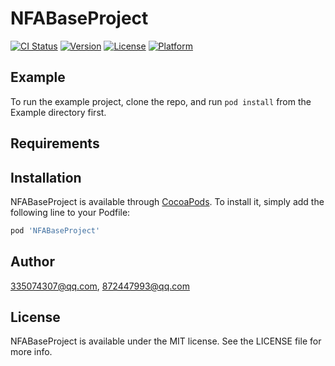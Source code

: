 # NFABaseProject

[![CI Status](https://img.shields.io/travis/335074307@qq.com/NFABaseProject.svg?style=flat)](https://travis-ci.org/335074307@qq.com/NFABaseProject)
[![Version](https://img.shields.io/cocoapods/v/NFABaseProject.svg?style=flat)](https://cocoapods.org/pods/NFABaseProject)
[![License](https://img.shields.io/cocoapods/l/NFABaseProject.svg?style=flat)](https://cocoapods.org/pods/NFABaseProject)
[![Platform](https://img.shields.io/cocoapods/p/NFABaseProject.svg?style=flat)](https://cocoapods.org/pods/NFABaseProject)

## Example

To run the example project, clone the repo, and run `pod install` from the Example directory first.

## Requirements

## Installation

NFABaseProject is available through [CocoaPods](https://cocoapods.org). To install
it, simply add the following line to your Podfile:

```ruby
pod 'NFABaseProject'
```

## Author

335074307@qq.com, 872447993@qq.com

## License

NFABaseProject is available under the MIT license. See the LICENSE file for more info.
